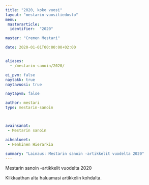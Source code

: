 ```yaml
---
title: "2020, koko vuosi"
layout: "mestarin-vuositiedosto"
menu:
 masterarticle:
  identifier:  "2020"

master: "Cremen Mestari"

date: 2020-01-01T00:00:00+02:00


aliases:
  - /mestarin-sanoin/2020/

ei_pvm: false
naytakk: true
naytavuosi: true

naytapvm: false

author: mestari
type: mestarin-sanoin



avainsanat:
 - Mestarin sanoin

aihealueet:
 - Henkinen Hierarkia

summary: "Lainaus: Mestarin sanoin -artikkelit vuodelta 2020"
---
```

<p>Mestarin sanoin -artikkelit vuodelta 2020</p>
<p>Klikkaathan alta haluamasi artikkelin kohdalta.</p>